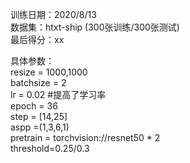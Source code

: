 训练日期：2020/8/13  
数据集：htxt-ship (300张训练/300张测试)  
最后得分：xx  

具体参数：  
resize = 1000,1000  
batchsize = 2  
lr = 0.02  #提高了学习率  
epoch = 36  
step = [14,25]  
aspp =(1,3,6,1)  
pretrain = torchvision://resnet50 * 2  
threshold=0.25/0.3  
